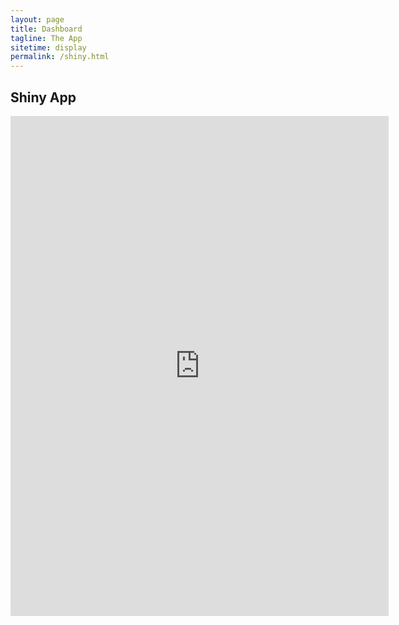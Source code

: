 ```yaml
---
layout: page
title: Dashboard
tagline: The App
sitetime: display
permalink: /shiny.html
---
```


## Shiny App

<iframe height="800" width="120%" frameborder="no" src="https://danielherrerahsph.shinyapps.io/saavy_salary/"> </iframe>
